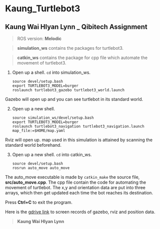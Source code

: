 
# Kaung_Turtlebot3

## Kaung Wai Hlyan Lynn _ Qibitech Assignment

> ROS version: **Melodic**

> **simulation_ws** contains the packages for turtlebot3.

> **catkin_ws** contains the package for cpp file which automate the movement of turtlebot3.

1) Open up a shell. `cd` into simulation_ws.
    ```
    source devel/setup.bash
    export TURTLEBOT3_MODEL=burger
    roslaunch turtlebot3_gazebo turtlebot3_world.launch
    ```
Gazebo will open up and you can see turtlebot in its standard world.

2) Open up a new shell.
    ```
    source simulation_ws/devel/setup.bash
    export TURTLEBOT3_MODEL=burger
    roslaunch turtlebot3_navigation turtlebot3_navigation.launch map_file:=$HOME/map.yaml
    ```
Rviz will open up. map used in this simulation is attained by scanning the standard world beforehand.

3) Open up a new shell. `cd` into catkin_ws.
    ```
    source devel/setup.bash
    rosrun auto_move auto_move
    ```
The auto_move executable is made by `catkin_make` the source file, **src/auto_move.cpp**.
The cpp file contain the code for automating the movement of turtlebot.
The x,y and orientation data are put into three arrays, which then get updated each time the bot reaches its destination.

Press **Ctrl+C** to exit the program.

Here is the [gdrive link](https://drive.google.com/drive/folders/1W3oiJiCde7q7NhrTX3gDkVxxuj_lzUmO) to screen records of gazebo, rviz and position data.

> **Kaung Wai Hlyan Lynn**
